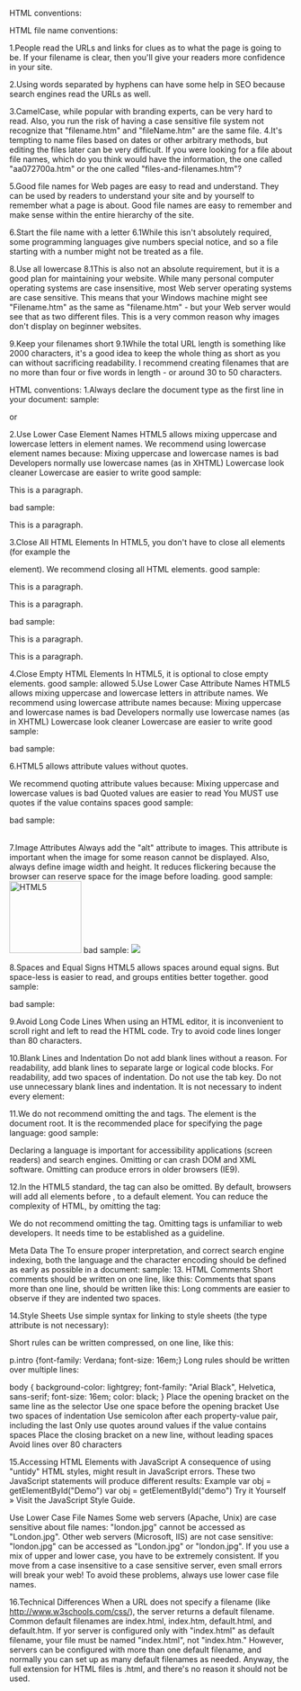 HTML conventions:

HTML file name conventions:

1.People read the URLs and links for clues as to what the page is going to be. If your filename is clear, then you'll give your readers more confidence in your site.

2.Using words separated by hyphens can have some help in SEO because search engines read the URLs as well.

3.CamelCase, while popular with branding experts, can be very hard to read. Also, you run the risk of having a case sensitive file system not recognize that "filename.htm" and "fileName.htm" are the same file.
4.It's tempting to name files based on dates or other arbitrary methods, but editing the files later can be very difficult. If you were looking for a file about file names, which do you think would have the information, the one called "aa072700a.htm" or the one called "files-and-filenames.htm"?

5.Good file names for Web pages are easy to read and understand. They can be used by readers to understand your site and by yourself to remember what a page is about. Good file names are easy to remember and make sense within the entire hierarchy of the site.

6.Start the file name with a letter
6.1While this isn't absolutely required, some programming languages give numbers special notice, and so a file starting with a number might not be treated as a file.

8.Use all lowercase
8.1This is also not an absolute requirement, but it is a good plan for maintaining your website. While many personal computer operating systems are case insensitive, most Web server operating systems are case sensitive. This means that your Windows machine might see "Filename.htm" as the same as "filename.htm" - but your Web server would see that as two different files. This is a very common reason why images don't display on beginner websites.

9.Keep your filenames short
9.1While the total URL length is something like 2000 characters, it's a good idea to keep the whole thing as short as you can without sacrificing readability. I recommend creating filenames that are no more than four or five words in length - or around 30 to 50 characters.

HTML conventions:
1.Always declare the document type as the first line in your document:
sample:
<!DOCTYPE html> or <!doctype html>

2.Use Lower Case Element Names
HTML5 allows mixing uppercase and lowercase letters in element names.
We recommend using lowercase element names because:
Mixing uppercase and lowercase names is bad
Developers normally use lowercase names (as in XHTML)
Lowercase look cleaner
Lowercase are easier to write
good sample:
<section> 
  <p>This is a paragraph.</p>
</section>
bad sample:
<Section> 
  <p>This is a paragraph.</p>
</SECTION>

3.Close All HTML Elements
In HTML5, you don't have to close all elements (for example the <p> element).
We recommend closing all HTML elements.
good sample:
<section>
  <p>This is a paragraph.</p>
  <p>This is a paragraph.</p>
</section>
bad sample:
<section>
  <p>This is a paragraph.
  <p>This is a paragraph.
</section>

4.Close Empty HTML Elements
In HTML5, it is optional to close empty elements.
good sample:
<meta charset="utf-8" />
allowed
<meta charset="utf-8">
5.Use Lower Case Attribute Names
HTML5 allows mixing uppercase and lowercase letters in attribute names.
We recommend using lowercase attribute names because:
Mixing uppercase and lowercase names is bad
Developers normally use lowercase names (as in XHTML)
Lowercase look cleaner
Lowercase are easier to write
good sample:
<div class="menu">
bad sample:
<div CLASS="menu">

6.HTML5 allows attribute values without quotes.

We recommend quoting attribute values because:
Mixing uppercase and lowercase values is bad
Quoted values are easier to read
You MUST use quotes if the value contains spaces
good sample:
<table class="striped">
bad sample:
<table class=striped>

7.Image Attributes
Always add the "alt" attribute to images. This attribute is important when the image for some reason cannot be displayed. Also, always define image width and height. It reduces flickering because the browser can reserve space for the image before loading.
good sample:
<img src="html5.gif" alt="HTML5" style="width:128px;height:128px">
bad sample:
<img src="html5.gif">

8.Spaces and Equal Signs
HTML5 allows spaces around equal signs. But space-less is easier to read, and groups entities better together.
good sample:
<link rel="stylesheet" href="styles.css">
bad sample:
<link rel = "stylesheet" href = "styles.css">

9.Avoid Long Code Lines
When using an HTML editor, it is inconvenient to scroll right and left to read the HTML code.
Try to avoid code lines longer than 80 characters.

10.Blank Lines and Indentation
Do not add blank lines without a reason.
For readability, add blank lines to separate large or logical code blocks.
For readability, add two spaces of indentation. Do not use the tab key.
Do not use unnecessary blank lines and indentation. It is not necessary to indent every element:

11.We do not recommend omitting the <html> and <body> tags.
The <html> element is the document root. It is the recommended place for specifying the page language:
good sample:<!DOCTYPE html>
<html lang="en-US">
Declaring a language is important for accessibility applications (screen readers) and search engines.
Omitting <html> or <body> can crash DOM and XML software.
Omitting <body> can produce errors in older browsers (IE9).

12.In the HTML5 standard, the <head> tag can also be omitted.
By default, browsers will add all elements before <body>, to a default <head> element.
You can reduce the complexity of HTML, by omitting the <head> tag:

We do not recommend omitting the <head> tag.
Omitting tags is unfamiliar to web developers. It needs time to be established as a guideline.

Meta Data
The <title> element is required in HTML5. Make the title as meaningful as possible:
<title>HTML5 Syntax and Coding Style</title>
To ensure proper interpretation, and correct search engine indexing, both the language and the character encoding should be defined as early as possible in a document:
sample:
<!DOCTYPE html>
<html lang="en-US">
<head>
  <meta charset="UTF-8">
  <title>HTML5 Syntax and Coding Style</title>
</head>
13.
HTML Comments
Short comments should be written on one line, like this:
<!-- This is a comment -->
Comments that spans more than one line, should be written like this:
<!-- 
  This is a long comment example. This is a long comment example.
  This is a long comment example. This is a long comment example.
-->
Long comments are easier to observe if they are indented two spaces.

14.Style Sheets
Use simple syntax for linking to style sheets (the type attribute is not necessary):

<link rel="stylesheet" href="styles.css">
Short rules can be written compressed, on one line, like this:

p.intro {font-family: Verdana; font-size: 16em;}
Long rules should be written over multiple lines:

body {
  background-color: lightgrey;
  font-family: "Arial Black", Helvetica, sans-serif;
  font-size: 16em;
  color: black;
}
Place the opening bracket on the same line as the selector
Use one space before the opening bracket
Use two spaces of indentation
Use semicolon after each property-value pair, including the last
Only use quotes around values if the value contains spaces
Place the closing bracket on a new line, without leading spaces
Avoid lines over 80 characters

15.Accessing HTML Elements with JavaScript
A consequence of using "untidy" HTML styles, might result in JavaScript errors.
These two JavaScript statements will produce different results:
Example
var obj = getElementById("Demo")
var obj = getElementById("demo")
Try it Yourself »
Visit the JavaScript Style Guide.

Use Lower Case File Names
Some web servers (Apache, Unix) are case sensitive about file names: "london.jpg" cannot be accessed as "London.jpg".
Other web servers (Microsoft, IIS) are not case sensitive: "london.jpg" can be accessed as "London.jpg" or "london.jpg".
If you use a mix of upper and lower case, you have to be extremely consistent.
If you move from a case insensitive to a case sensitive server, even small errors will break your web!
To avoid these problems, always use lower case file names.

16.Technical Differences
When a URL does not specify a filename (like http://www.w3schools.com/css/), the server returns a default filename. Common default filenames are index.html, index.htm, default.html, and default.htm.
If yor server is configured only with "index.html" as default filename, your file must be named "index.html", not "index.htm."
However, servers can be configured with more than one default filename, and normally you can set up as many default filenames as needed.
Anyway, the full extension for HTML files is .html, and there's no reason it should not be used.

